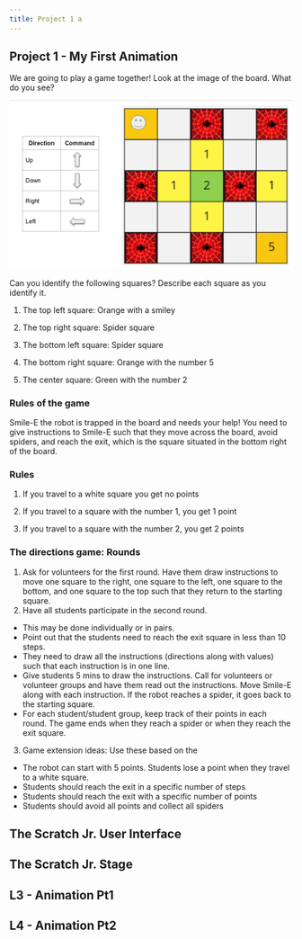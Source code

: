 ```yaml
---
title: Project 1 a
---
```



## Project 1 - My First Animation


We are going to play a game together! Look at the image of the board. What do you see?

![](../static/img/2022-07-06-01-48-37.png)

Can you identify the following squares? Describe each square as you identify it. 

1. The top left square: Orange with a smiley

2. The top right square: Spider square

3. The bottom left square: Spider square

4. The bottom right square: Orange with the number 5

5. The center square: Green with the number 2


### Rules of the game

Smile-E the robot is trapped in the board and needs your help! You need to give instructions to Smile-E such that they move across the board, avoid spiders, and reach the exit, which is the square situated in the bottom right of the board. 


### Rules

1. If you travel to a white square you get no points

2. If you travel to a square with the number 1, you get 1 point

3. If you travel to a square with the number 2, you get 2 points

### The directions game: Rounds

1. Ask for volunteers for the first round. Have them draw instructions to move one square to the right, one square to the left, one square to the bottom, and one square to the top such that they return to the starting square.
2. Have all students participate in the second round.

- This may be done individually or in pairs.
- Point out that the students need to reach the exit square in less than 10 steps.
- They need to draw all the instructions (directions along with values) such that each instruction is in one line. 
- Give students 5 mins to draw the instructions. Call for volunteers or volunteer groups and have them read out the instructions. Move Smile-E along with each instruction. If the robot reaches a spider, it goes back to the starting square. 
- For each student/student group, keep track of their points in each round. The game ends when they reach a spider or when they reach the exit square. 

3. Game extension ideas: Use these based on the 

- The robot can start with 5 points. Students lose a point when they travel to a white square. 
- Students should reach the exit in a specific number of steps
- Students should reach the exit with a specific number of points
- Students should avoid all points and collect all spiders 



## The Scratch Jr. User Interface



## The Scratch Jr. Stage



## L3 - Animation Pt1




## L4 - Animation Pt2


